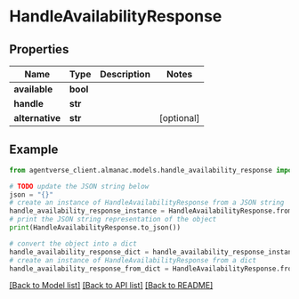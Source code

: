 # HandleAvailabilityResponse


## Properties

Name | Type | Description | Notes
------------ | ------------- | ------------- | -------------
**available** | **bool** |  | 
**handle** | **str** |  | 
**alternative** | **str** |  | [optional] 

## Example

```python
from agentverse_client.almanac.models.handle_availability_response import HandleAvailabilityResponse

# TODO update the JSON string below
json = "{}"
# create an instance of HandleAvailabilityResponse from a JSON string
handle_availability_response_instance = HandleAvailabilityResponse.from_json(json)
# print the JSON string representation of the object
print(HandleAvailabilityResponse.to_json())

# convert the object into a dict
handle_availability_response_dict = handle_availability_response_instance.to_dict()
# create an instance of HandleAvailabilityResponse from a dict
handle_availability_response_from_dict = HandleAvailabilityResponse.from_dict(handle_availability_response_dict)
```
[[Back to Model list]](../README.md#documentation-for-models) [[Back to API list]](../README.md#documentation-for-api-endpoints) [[Back to README]](../README.md)


